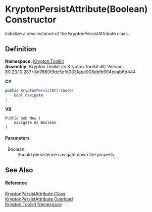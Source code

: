 # KryptonPersistAttribute(Boolean) Constructor


Initialize a new instance of the KryptonPersistAttribute class.



## Definition
**Namespace:** <a href="79d2eac2-21f4-54ff-7552-b20c33c30600.md">Krypton.Toolkit</a>  
**Assembly:** Krypton.Toolkit (in Krypton.Toolkit.dll) Version: 80.23.10.287+8d7660f9dc5efd033fabe008ebfb904beab6d444

**C#**
``` C#
public KryptonPersistAttribute(
	bool navigate
)
```
**VB**
``` VB
Public Sub New ( 
	navigate As Boolean
)
```



#### Parameters
<dl><dt>  Boolean</dt><dd>Should persistence navigate down the property.</dd></dl>

## See Also


#### Reference
<a href="5beaadd4-766f-31ea-5797-d4f754daa38b.md">KryptonPersistAttribute Class</a>  
<a href="88f25f5f-4e8e-0239-b598-35ff52e41d71.md">KryptonPersistAttribute Overload</a>  
<a href="79d2eac2-21f4-54ff-7552-b20c33c30600.md">Krypton.Toolkit Namespace</a>  

